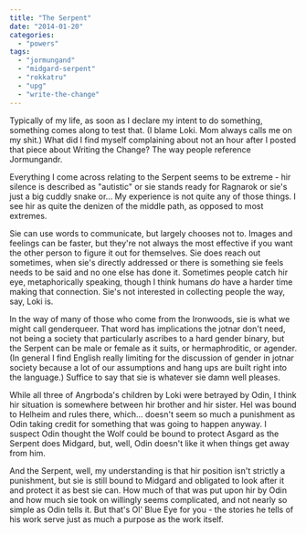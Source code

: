 ```yaml
---
title: "The Serpent"
date: "2014-01-20"
categories: 
  - "powers"
tags: 
  - "jormungand"
  - "midgard-serpent"
  - "rokkatru"
  - "upg"
  - "write-the-change"
---
```


Typically of my life, as soon as I declare my intent to do something, something comes along to test that. (I blame Loki. Mom always calls me on my shit.) What did I find myself complaining about not an hour after I posted that piece about Writing the Change? The way people reference Jormungandr.

Everything I come across relating to the Serpent seems to be extreme - hir silence is described as "autistic" or sie stands ready for Ragnarok or sie's just a big cuddly snake or... My experience is not quite any of those things. I see hir as quite the denizen of the middle path, as opposed to most extremes.

Sie can use words to communicate, but largely chooses not to. Images and feelings can be faster, but they're not always the most effective if you want the other person to figure it out for themselves. Sie does reach out sometimes, when sie's directly addressed or there is something sie feels needs to be said and no one else has done it. Sometimes people catch hir eye, metaphorically speaking, though I think humans _do_ have a harder time making that connection. Sie's not interested in collecting people the way, say, Loki is.

In the way of many of those who come from the Ironwoods, sie is what we might call genderqueer. That word has implications the jotnar don't need, not being a society that particularly ascribes to a hard gender binary, but the Serpent can be male or female as it suits, or hermaphroditic, or agender. (In general I find English really limiting for the discussion of gender in jotnar society because a lot of our assumptions and hang ups are built right into the language.) Suffice to say that sie is whatever sie damn well pleases.

While all three of Angrboda's children by Loki were betrayed by Odin, I think hir situation is somewhere between hir brother and hir sister. Hel was bound to Helheim and rules there, which... doesn't seem so much a punishment as Odin taking credit for something that was going to happen anyway. I suspect Odin thought the Wolf could be bound to protect Asgard as the Serpent does Midgard, but, well, Odin doesn't like it when things get away from him.

And the Serpent, well, my understanding is that hir position isn't strictly a punishment, but sie is still bound to Midgard and obligated to look after it and protect it as best sie can. How much of that was put upon hir by Odin and how much sie took on willingly seems complicated, and not nearly so simple as Odin tells it. But that's Ol' Blue Eye for you - the stories he tells of his work serve just as much a purpose as the work itself.

